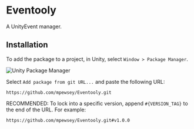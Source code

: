 # Eventooly

A UnityEvent manager.

## Installation

To add the package to a project, in Unity, select `Window > Package Manager`.

![Unity Package Manager](https://user-images.githubusercontent.com/23442063/163601100-191d8699-f4fd-42cc-96d4-f6aa5a8ae29b.png)

Select `Add package from git URL...` and paste the following URL:

```
https://github.com/mpewsey/Eventooly.git
```

RECOMMENDED: To lock into a specific version, append `#{VERSION_TAG}` to the end of the URL. For example:

```
https://github.com/mpewsey/Eventooly.git#v1.0.0
```
